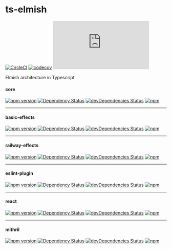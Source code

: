 # ts-elmish

[![CircleCI](https://circleci.com/gh/iyegoroff/ts-elmish.svg?style=svg)](https://circleci.com/gh/iyegoroff/ts-elmish)
[![codecov](https://codecov.io/gh/iyegoroff/ts-elmish/branch/master/graph/badge.svg?t=1520230083925)](https://codecov.io/gh/iyegoroff/ts-elmish)
[![Type Coverage](https://img.shields.io/badge/dynamic/json.svg?label=type-coverage&prefix=%E2%89%A5&suffix=%&query=$.typeCoverage.atLeast&uri=https%3A%2F%2Fraw.githubusercontent.com%2Fiyegoroff%2Fts-elmish%2Fmaster%2Fpackage.json)](https://github.com/plantain-00/type-coverage)

Elmish architecture in Typescript

#### core

[![npm version](https://badge.fury.io/js/%40ts-elmish%2Fcore.svg?t=1495378566925)](https://badge.fury.io/js/%40ts-elmish%2Fcore)
[![Dependency Status](https://img.shields.io/david/iyegoroff/ts-elmish?path=packages%2Fcore)](https://david-dm.org/iyegoroff/ts-elmish?path=packages%2Fcore)
[![devDependencies Status](https://img.shields.io/david/dev/iyegoroff/ts-elmish)](https://david-dm.org/iyegoroff/ts-elmish?type=dev)
[![npm](https://img.shields.io/npm/l/@ts-elmish/core.svg?t=1495378566925)](https://www.npmjs.com/package/@ts-elmish/core)

---

#### basic-effects

[![npm version](https://badge.fury.io/js/%40ts-elmish%2Fbasic-effects.svg?t=1495378566925)](https://badge.fury.io/js/%40ts-elmish%2Fbasic-effects)
[![Dependency Status](https://img.shields.io/david/iyegoroff/ts-elmish?path=packages%2Fbasic-effects)](https://david-dm.org/iyegoroff/ts-elmish?path=packages%2Fbasic-effects)
[![devDependencies Status](https://img.shields.io/david/dev/iyegoroff/ts-elmish?path=packages%2Fbasic-effects)](https://david-dm.org/iyegoroff/ts-elmish?path=packages%2Fbasic-effects&type=dev)
[![npm](https://img.shields.io/npm/l/@ts-elmish/basic-effects.svg?t=1495378566925)](https://www.npmjs.com/package/@ts-elmish/basic-effects)

---

#### railway-effects

[![npm version](https://badge.fury.io/js/%40ts-elmish%2Frailway-effects.svg?t=1495378566925)](https://badge.fury.io/js/%40ts-elmish%2Frailway-effects)
[![Dependency Status](https://img.shields.io/david/iyegoroff/ts-elmish?path=packages%2Frailway-effects)](https://david-dm.org/iyegoroff/ts-elmish?path=packages%2Frailway-effects)
[![devDependencies Status](https://img.shields.io/david/dev/iyegoroff/ts-elmish?path=packages%2Frailway-effects)](https://david-dm.org/iyegoroff/ts-elmish?path=packages%2Frailway-effects&type=dev)
[![npm](https://img.shields.io/npm/l/@ts-elmish/railway-effects.svg?t=1495378566925)](https://www.npmjs.com/package/@ts-elmish/railway-effects)

---

#### eslint-plugin

[![npm version](https://badge.fury.io/js/%40ts-elmish%2Feslint-plugin.svg?t=1495378566925)](https://badge.fury.io/js/%40ts-elmish%2Feslint-plugin)
[![Dependency Status](https://img.shields.io/david/iyegoroff/ts-elmish?path=packages%2Feslint-plugin)](https://david-dm.org/iyegoroff/ts-elmish?path=packages%2Feslint-plugin)
[![devDependencies Status](https://img.shields.io/david/dev/iyegoroff/ts-elmish?path=packages%2Feslint-plugin)](https://david-dm.org/iyegoroff/ts-elmish?path=packages%2Feslint-plugin&type=dev)
[![npm](https://img.shields.io/npm/l/@ts-elmish/eslint-plugin.svg?t=1495378566925)](https://www.npmjs.com/package/@ts-elmish/eslint-plugin)

---

#### react

[![npm version](https://badge.fury.io/js/%40ts-elmish%2Freact.svg?t=1495378566925)](https://badge.fury.io/js/%40ts-elmish%2Freact)
[![Dependency Status](https://img.shields.io/david/iyegoroff/ts-elmish?path=packages%2Freact)](https://david-dm.org/iyegoroff/ts-elmish?path=packages%2Freact)
[![devDependencies Status](https://img.shields.io/david/dev/iyegoroff/ts-elmish?path=packages%2Freact)](https://david-dm.org/iyegoroff/ts-elmish?path=packages%2Freact&type=dev)
[![npm](https://img.shields.io/npm/l/@ts-elmish/react.svg?t=1495378566925)](https://www.npmjs.com/package/@ts-elmish/react)

---

#### mithril

[![npm version](https://badge.fury.io/js/%40ts-elmish%2Fmithril.svg?t=1495378566925)](https://badge.fury.io/js/%40ts-elmish%2Fmithril)
[![Dependency Status](https://img.shields.io/david/iyegoroff/ts-elmish?path=packages%2Fmithril)](https://david-dm.org/iyegoroff/ts-elmish?path=packages%2Fmithril)
[![devDependencies Status](https://img.shields.io/david/dev/iyegoroff/ts-elmish?path=packages%2Fmithril)](https://david-dm.org/iyegoroff/ts-elmish?path=packages%2Fmithril&type=dev)
[![npm](https://img.shields.io/npm/l/@ts-elmish/mithril.svg?t=1495378566925)](https://www.npmjs.com/package/@ts-elmish/mithril)

